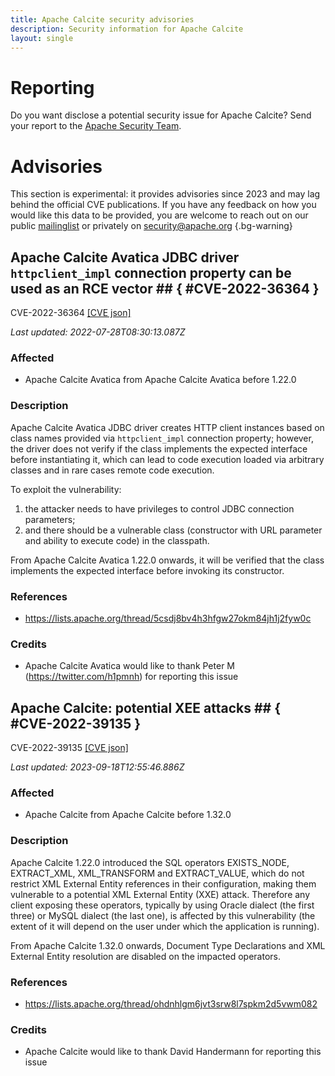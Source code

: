 ```yaml
---
title: Apache Calcite security advisories
description: Security information for Apache Calcite
layout: single
---
```


# Reporting

Do you want disclose a potential security issue for Apache Calcite? Send your report to the [Apache Security Team](mailto:security@apache.org).

# Advisories

This section is experimental: it provides advisories since 2023 and may lag behind the official CVE publications. If you have any feedback on how you would like this data to be provided, you are welcome to reach out on our public [mailinglist](/mailinglist) or privately on [security@apache.org](mailto:security@apache.org)
{.bg-warning}

## Apache Calcite Avatica JDBC driver `httpclient_impl` connection property can be used as an RCE vector ## { #CVE-2022-36364 }

CVE-2022-36364 [\[CVE json\]](./CVE-2022-36364.cve.json)

_Last updated: 2022-07-28T08:30:13.087Z_

### Affected

* Apache Calcite Avatica from Apache Calcite Avatica before 1.22.0


### Description

Apache Calcite Avatica JDBC driver creates HTTP client instances based on class names provided via `httpclient_impl` connection property; however, the driver does not verify if the class implements the expected interface before instantiating it, which can lead to code execution loaded via arbitrary classes and in rare cases remote code execution.

To exploit the vulnerability:
1) the attacker needs to have privileges to control JDBC connection parameters;
2) and there should be a vulnerable class (constructor with URL parameter and ability to execute code) in the classpath.

From Apache Calcite Avatica 1.22.0 onwards, it will be verified that the class implements the expected interface before invoking its constructor.

### References
* https://lists.apache.org/thread/5csdj8bv4h3hfgw27okm84jh1j2fyw0c


### Credits
* Apache Calcite Avatica would like to thank Peter M (https://twitter.com/h1pmnh) for reporting this issue


## Apache Calcite: potential XEE attacks ## { #CVE-2022-39135 }

CVE-2022-39135 [\[CVE json\]](./CVE-2022-39135.cve.json)

_Last updated: 2023-09-18T12:55:46.886Z_

### Affected

* Apache Calcite from Apache Calcite before 1.32.0


### Description

Apache Calcite 1.22.0 introduced the SQL operators EXISTS_NODE, EXTRACT_XML, XML_TRANSFORM and EXTRACT_VALUE, which do not restrict XML External Entity references in their configuration, making them vulnerable to a potential XML External Entity (XXE) attack. Therefore any client exposing these operators, typically by using Oracle dialect (the first three) or MySQL dialect (the last one), is affected by this vulnerability (the extent of it will depend on the user under which the application is running).

From Apache Calcite 1.32.0 onwards, Document Type Declarations and XML External Entity resolution are disabled on the impacted operators.

### References
* https://lists.apache.org/thread/ohdnhlgm6jvt3srw8l7spkm2d5vwm082


### Credits
* Apache Calcite would like to thank David Handermann for reporting this issue
